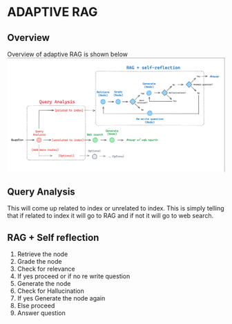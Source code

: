 # ADAPTIVE RAG

## Overview 
Overview of adaptive RAG is shown below 
![Adpative_Rag](https://github.com/viswanath27/latest_rag/blob/main/adaptive_rag/images/adaptive_rag.png)


## Query Analysis
This will come up related to index or unrelated to index. This is simply telling that if related to index it will go to RAG and if not it will go to web search.

## RAG + Self reflection 
1. Retrieve the node
2. Grade the node
3. Check for relevance
4. If yes proceed or if no re write question 
5. Generate the node 
6. Check for Hallucination 
7. If yes Generate the node again 
8. Else proceed 
9. Answer question 


